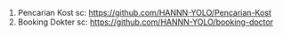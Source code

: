1. Pencarian Kost sc: https://github.com/HANNN-YOLO/Pencarian-Kost
2. Booking Dokter sc: https://github.com/HANNN-YOLO/booking-doctor
